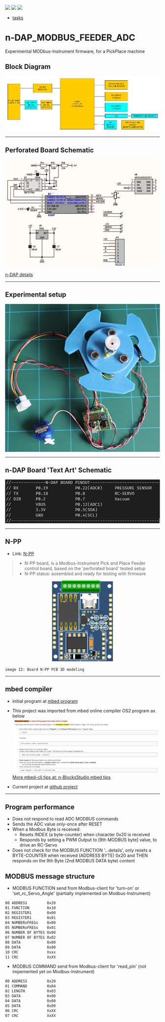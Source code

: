 [![](https://img.shields.io/badge/organization-nikoschalikias-blue.svg)](https://github.com/nikoschalikias) 
[![](https://img.shields.io/badge/remote-n--DAP__MODBUS__FEEDER__ADC-green.svg)](https://github.com/nikoschalikias/firm_n-DAP_MODBUS_FEEDER_ADC)
[![](https://img.shields.io/badge/local-F:\prj_soft\keil--studio\firm__n--DAP__MODBUS__FEEDER__ADC-orange.svg)]() 



* [tasks](tasks.md)

# n-DAP_MODBUS_FEEDER_ADC

Experimental MODbus-Instrument firmware, for a PickPlace machine


## Block Diagram

<img
src="doc/BLOCK-DIAGRAM.jpg"
/>

---

## Perforated Board Schematic


<img
src="doc/PERFORATED-BOARD-SCHEMATIC.JPG"
/>


[n-DAP details](https://www.n-blocks.net/nmodules/doku.php?id=nblocks:n-pro-dap)

---

## Experimental setup


<img
src="doc/perforated-board-03.JPG"
/>

---


## n-DAP Board 'Text Art' Schematic


<img
src="doc/N-DAP-PINOUT.JPG"
/>

---

## N-PP

* Link: [N-PP](https://github.com/n-Modbus/N-PP) 
> * N-PP board, is a Modbus-Instrument Pick and Place Feeder control board, based on the 'perforated board' tested setup
>* N-PP status: assembled and ready for testing with firmware

<p align="center">
<img
src="doc/12.PNG"
width = 200
/>
</p> 

`image 12: Board N-PP PCB 3D modeling`

----

## mbed compiler
  
* Initial program at [mbed program](https://os.mbed.com/users/chalikias/code/n-DAP_MODBUS_FEEDER_ADC/) 

* This project was imported from mbed online compiler OS2 program as below
<img
src="doc/alternative_import_mbed_program.JPG"
/>
[More mbed-cli tips at: n-BlocksStudio mbed tips](https://www.n-blocks.net/nmodules/doku.php?id=nblocksstudio:installation#mbed_tips)

* Current  project at [github project](https://github.com/nikoschalikias/firm_n-DAP_MODBUS_FEEDER_ADC) 

---

## Program performance   
*  Does not respond to read ADC MODBUS commands  
*  Sends the ADC value only-once after RESET  
*  When a Modbus Byte is received:  
   * Resets INDEX (a byte-counter) when character 0x20 is received   
   * Responds by setting a PWM Output to [9th MODBUS byte] value, to drive an RC-Servo  
*  Does not check for the MODBUS FUNCTION '...details', only resets a BYTE-COUNTER when received (ADDRESS BYTE) 0x20 and THEN responds on the 9th Byte (2nd MODBUS DATA byte) content

## MODBUS message structure 

* MODBUS FUNCTION send from Modbus-client for 'turn-on' or 'set_rc_Servo_Angle'  (partially implemented on Modbus-Instrument)
```
00 ADDRESS         0x20  
01 FUNCTION        0x10   
02 REGISTER1       0x00    
03 REGISTER1       0x01   
04 NUMBERoFREGs    0x00  
05 NUMBERoFREGs    0x01  
06 NUMBER OF BYTES 0x00   
07 NUMBER OF BYTES 0x02   
08 DATA            0x00  
09 DATA            0x00  
10 CRC             Xxxx  
11 CRC             XxXX  
```

*  MODBUS COMMAND send from Modbus-client for 'read_pin' (not impemented yet on Modbus-Instrument)
```
00 ADDRESS         0x20    
01 COMMAND         0x04    
02 LENGTH          0x03  
03 DATA            0x00  
04 DATA            0x00  
05 DATA            0x00  
06 CRC             XxXX  
07 CRC             XxXX 
``` 

